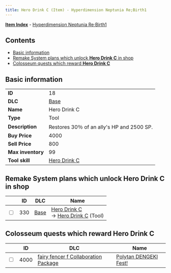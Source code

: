 ```yaml
---
title: Hero Drink C (Item) - Hyperdimension Neptunia Re;Birth1
---
```


[**Item Index**](/neptunia/rb1/item/index.html) - [Hyperdimension Neptunia Re;Birth1](/neptunia/rb1)

## Contents

- [Basic information](#basic-information)
- [Remake System plans which unlock **Hero Drink C** in shop](#remake-system-plans-which-unlock-hero-drink-c-in-shop)
- [Colosseum quests which reward **Hero Drink C**](#colosseum-quests-which-reward-hero-drink-c)

## Basic information

|   |   |
| -- | -- |
| **ID** | 18 |
| **DLC** | [Base](/neptunia/rb1/dlc/1-base.html) |
| **Name** | Hero Drink C |
| **Type** | Tool |
| **Description** | Restores 30％ of an ally's HP and 2500 SP. |
| **Buy Price** | 4000 |
| **Sell Price** | 800 |
| **Max inventory** | 99 |
| **Tool skill** | [Hero Drink C](/neptunia/rb1/skill/1-10018-hero-drink-c.html) |


## Remake System plans which unlock **Hero Drink C** in shop

|    | ID | DLC | Name |
| -- | -- | --- | ---- |
| <input type="checkbox" id="rb1-remake-1-330" class="trackbox" /> | 330 | [Base](/neptunia/rb1/dlc/1-base.html) | [Hero Drink C](/neptunia/rb1/remake/1-330-hero-drink-c.html)<br /> → [Hero Drink C](/neptunia/rb1/item/1-18-hero-drink-c.html) (Tool) |


## Colosseum quests which reward **Hero Drink C**

|    | ID | DLC | Name |
| -- | -- | --- | ---- |
| <input type="checkbox" id="rb1-colosseum-6-4000" class="trackbox" /> | 4000 | [fairy fencer f Collaboration Package](/neptunia/rb1/dlc/6-fairy-fencer-f.html) | [Polytan DENGEKI Fest!](/neptunia/rb1/colosseum/6-4000-polytan-dengeki-fest.html) |
